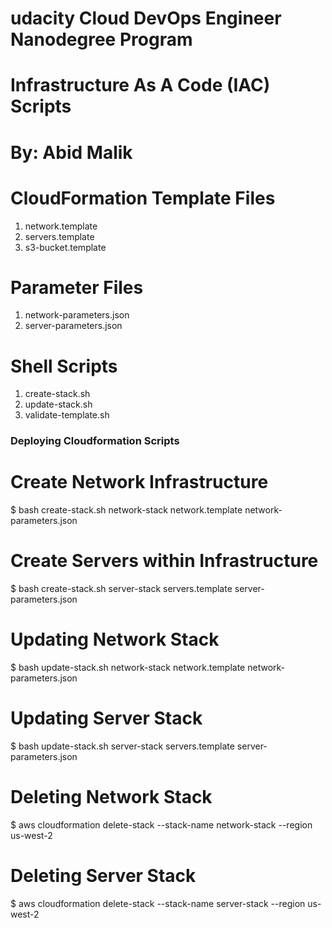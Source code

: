 # udacity Cloud DevOps Engineer Nanodegree Program
# Infrastructure As A Code (IAC) Scripts
# By: Abid Malik
#
# CloudFormation Template Files
 1. network.template 
 2. servers.template
 3. s3-bucket.template
#
# Parameter Files
 1. network-parameters.json
 2. server-parameters.json

# Shell Scripts 
 1. create-stack.sh
 2. update-stack.sh
 3. validate-template.sh

### Deploying Cloudformation Scripts ###

# Create Network Infrastructure
 $ bash create-stack.sh network-stack network.template network-parameters.json

# Create Servers within Infrastructure 
 $ bash create-stack.sh server-stack servers.template server-parameters.json
 
# Updating Network Stack
$ bash update-stack.sh network-stack network.template network-parameters.json

# Updating Server Stack
$ bash update-stack.sh server-stack servers.template server-parameters.json

# Deleting Network Stack
$ aws cloudformation delete-stack --stack-name network-stack --region us-west-2

# Deleting Server Stack
$ aws cloudformation delete-stack --stack-name server-stack --region us-west-2


